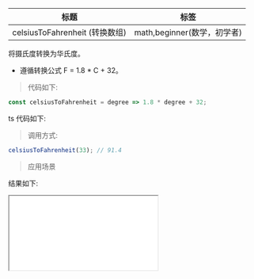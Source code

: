 | 标题                           | 标签                        |
| ------------------------------ | --------------------------- |
| celsiusToFahrenheit (转换数组) | math,beginner(数学，初学者) |

将摄氏度转换为华氏度。

- 遵循转换公式 F = 1.8 \* C + 32。

> 代码如下:

```js
const celsiusToFahrenheit = degree => 1.8 * degree + 32;
```

ts 代码如下:

<div class="code-editor" data-url="codes/javascript/ts/celsiusToFahrenheit.ts" data-language="typescript"></div>

> 调用方式:

```js
celsiusToFahrenheit(33); // 91.4
```

> 应用场景

<div class="code-editor" data-url="codes/javascript/html/celsiusToFahrenheit.html" data-language="html"></div>

结果如下:

<iframe src="codes/javascript/html/celsiusToFahrenheit.html"></iframe>
